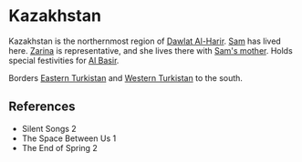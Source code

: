 # Kazakhstan
Kazakhstan is the northernmost region of [Dawlat Al-Harir](Location/Dawlat%20Al-Harir.md). [Sam](Person/Sam.md) has lived here. [Zarina](Person/Zarina.md) is representative, and she lives there with [Sam's mother](Person/Sams%20mother.md). Holds special festivities for [Al Basir](Culture/Deity/Al%20Basir.md).

Borders [Eastern Turkistan](Location/Region/Eastern%20Turkistan.md) and [Western Turkistan](Location/Region/Western%20Turkistan.md) to the south.

## References
- Silent Songs 2
- The Space Between Us 1
- The End of Spring 2
